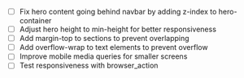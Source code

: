 - [ ] Fix hero content going behind navbar by adding z-index to hero-container
- [ ] Adjust hero height to min-height for better responsiveness
- [ ] Add margin-top to sections to prevent overlapping
- [ ] Add overflow-wrap to text elements to prevent overflow
- [ ] Improve mobile media queries for smaller screens
- [ ] Test responsiveness with browser_action
